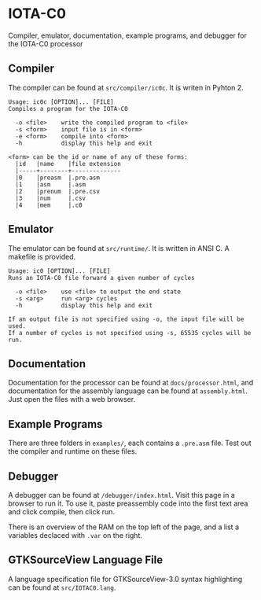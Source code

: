 # IOTA-C0
Compiler, emulator, documentation, example programs, and debugger for the IOTA-C0 processor

## Compiler
The compiler can be found at `src/compiler/ic0c`. It is writen in Pyhton 2.
```
Usage: ic0c [OPTION]... [FILE]
Compiles a program for the IOTA-C0

  -o <file>    write the compiled program to <file>
  -s <form>    input file is in <form>
  -e <form>    compile into <form>
  -h           display this help and exit

<form> can be the id or name of any of these forms:
  |id   |name    |file extension
  |-----+--------+--------------
  |0    |preasm  |.pre.asm      
  |1    |asm     |.asm          
  |2    |prenum  |.pre.csv      
  |3    |num     |.csv          
  |4    |mem     |.c0       
```

## Emulator
The emulator can be found at `src/runtime/`. It is written in ANSI C. A makefile is provided.
```
Usage: ic0 [OPTION]... [FILE]
Runs an IOTA-C0 file forward a given number of cycles

  -o <file>    use <file> to output the end state
  -s <arg>     run <arg> cycles
  -h           display this help and exit

If an output file is not specified using -o, the input file will be used.
If a number of cycles is not specified using -s, 65535 cycles will be run.
```

## Documentation
Documentation for the processor can be found at `docs/processor.html`, and documentation for the assembly language can be found at `assembly.html`. Just open the files with a web browser.

## Example Programs
There are three folders in `examples/`, each contains a `.pre.asm` file. Test out the compiler and runtime on these files.

## Debugger
A debugger can be found at `/debugger/index.html`. Visit this page in a browser to run it. To use it, paste preassembly code into the first text area and click compile, then click run.

There is an overview of the RAM on the top left of the page, and a list a variables declaced with `.var` on the right.

## GTKSourceView Language File
A language specification file for GTKSourceView-3.0 syntax highlighting can be found at `src/IOTAC0.lang`.
